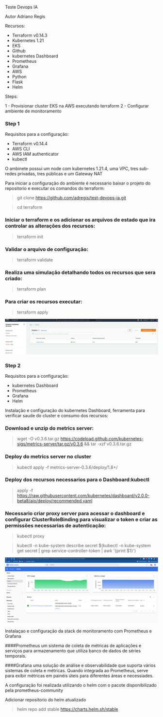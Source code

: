 Teste Devops IA 

Autor Adriano Regis

Recursos:
- Terraform v0.14.3
- Kubernetes 1.21
- EKS
- Github
- kubernetes Dashboard
- Prometheus 
- Grafana
- AWS
- Python
- Flask
- Helm


Steps:

1 - Provisionar cluster EKS na AWS executando terraform
2 - Configurar ambiente de monitoramento


### Step 1

Requisitos para a configuração:
- Terraform v0.14.4
- AWS CLI
- AWS IAM authenticator
- kubectl

O ambinete possui um node com kubernetes 1.21.4, uma VPC, tres sub-redes privadas, tres públicas e um Gateway NAT

Para iniciar a configuração do ambiente é necessario baixar o projeto do repositorio e executar os comandos do terraform:

>git clone https://github.com/adregis/test-devops-ia.git

>cd terraform

### Iniciar o terraform e os adicionar os arquivos de estado que ira controlar as alterações dos recursos:
>terraform init

### Validar o arquivo de configuração:
>terraform validate

### Realiza uma simulação detalhando todos os recursos que sera criado:
>terraform plan

### Para criar os recursos executar:
>terraform apply


![Alt text](https://github.com/adregis/test-devops-ia/blob/main/imagens/eks1.png?raw=true "Console EKS")


### Step 2

Requisitos para a configuração:
- kubernetes Dashboard
- Prometheus 
- Grafana
- Helm

Instalação e configuração do kubernetes Dashboard, ferramenta para verificar saude do cluster e consumo dos recursos:

### Download e unzip do metrics server:
>wget -O v0.3.6.tar.gz https://codeload.github.com/kubernetes-sigs/metrics-server/tar.gz/v0.3.6 && tar -xzf v0.3.6.tar.gz

### Deploy do metrics server no cluster
>kubectl apply -f metrics-server-0.3.6/deploy/1.8+/

### Deploy dos recursos necessarios para o Dashboard:kubectl 
>apply -f https://raw.githubusercontent.com/kubernetes/dashboard/v2.0.0-beta8/aio/deploy/recommended.yaml

### Necessario criar proxy server para acessar o dashboard e configurar ClusterRoleBinding para visualizar o token e criar as permissões necessarias de autenticação:  
>kubectl proxy

>kubectl -n kube-system describe secret $(kubectl -n kube-system get secret | grep service-controller-token | awk '{print $1}')

![Alt text](https://github.com/adregis/test-devops-ia/blob/main/imagens/eks-dash.png?raw=true "Dashboard")


Instalaçao e configuração da stack de monitoramento com Prometheus e Grafana

####Prometheus 
um sistema de coleta de métricas de aplicações e serviços para armazenamento que utiliza banco de dados de séries temporais.

####Grafana
uma solução de análise e observabilidade que suporta vários sistemas de coleta e métricas. Quando integrada ao Prometheus, serve para exibir métricas em painéis úteis para diferentes áreas e necessiades.

A configuração foi realizada utilizando o helm com o pacote disponibilizado pela prometheus-community

Adicionar repositorio do helm atualizado

>helm repo add stable https://charts.helm.sh/stable



